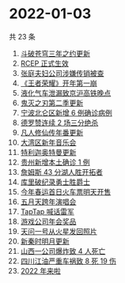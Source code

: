 # 2022-01-03

共 23 条

<!-- BEGIN ZHIHUSEARCH -->
<!-- 最后更新时间 Mon Jan 03 2022 10:35:24 GMT+0800 (China Standard Time) -->
1. [斗破苍穹三年之约更新](https://www.zhihu.com/search?q=斗破苍穹三年之约)
1. [RCEP 正式生效](https://www.zhihu.com/search?q=RCEP)
1. [张庭夫妇公司涉嫌传销被查](https://www.zhihu.com/search?q=张庭夫妇)
1. [《王者荣耀》开年第一崩](https://www.zhihu.com/search?q=王者荣耀)
1. [液化气车泄漏致京沪高铁晚点](https://www.zhihu.com/search?q=京沪高铁晚点)
1. [鬼灭之刃第二季更新](https://www.zhihu.com/search?q=鬼灭之刃)
1. [宁波北仑区新增 6 例确诊病例](https://www.zhihu.com/search?q=宁波疫情)
1. [德罗赞连续 2 场三分绝杀](https://www.zhihu.com/search?q=德罗赞)
1. [凡人修仙传年番更新](https://www.zhihu.com/search?q=凡人修仙传)
1. [大湾区新年音乐会](https://www.zhihu.com/search?q=大湾区音乐会)
1. [特利迦奥特曼更新](https://www.zhihu.com/search?q=特利迦奥特曼)
1. [贵州新增本土确诊 1 例](https://www.zhihu.com/search?q=贵州疫情)
1. [詹姆斯 43 分湖人胜开拓者](https://www.zhihu.com/search?q=湖人)
1. [库里破纪录勇士胜爵士](https://www.zhihu.com/search?q=勇士)
1. [今年春运首日火车票明天开售](https://www.zhihu.com/search?q=春运)
1. [五月天跨年演唱会](https://www.zhihu.com/search?q=五月天)
1. [TapTap 喊话雷军](https://www.zhihu.com/search?q=taptap)
1. [游戏公司年会奖品](https://www.zhihu.com/search?q=游戏公司)
1. [天问一号从火星发回照片](https://www.zhihu.com/search?q=天问一号)
1. [新秦时明月更新](https://www.zhihu.com/search?q=新秦时明月)
1. [山西一公司爆炸致 4 人死亡](https://www.zhihu.com/search?q=山西爆炸)
1. [四川江油严重车祸致 8 死 19 伤](https://www.zhihu.com/search?q=四川江油车祸)
1. [2022 年来啦](https://www.zhihu.com/search?q=2022)
<!-- END ZHIHUSEARCH -->
